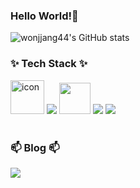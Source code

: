 <!-- 헤더 내용 영역 -->
### Hello World!👋

<!--
<picture>
  <source srcset="https://github-readme-stats.vercel.app/api?username=wonjjang44&show_icons=true&theme=tokyonight" media="(prefers-color-scheme: dark)"/>  
  <img src="https://github-readme-stats.vercel.app/api?username=anuraghazra&show_icons=true" />
</picture>
-->

![wonjjang44's GitHub stats](https://github-readme-stats.vercel.app/api?username=wonjjang44&show_icons=true&theme=tokyonight)


<!-- 본문 내용 영역 -->
<h3 align="">✨ Tech Stack ✨</h3>
<div align="">
  <img src="https://techstack-generator.vercel.app/java-icon.svg" alt="icon" width="52" style="width: 54px; height: 54px; margin-right: 0px; margin-bottom: 0px;" />
  <!-- <img src="https://techstack-generator.vercel.app/mysql-icon.svg" alt="icon" width="52" style="width: 54px; height: 54px; margin-right: 0px; margin-bottom: 0px;" /> -->
  <img src="https://skillicons.dev/icons?i=spring" />
  <img src="https://user-images.githubusercontent.com/25181517/183891303-41f257f8-6b3d-487c-aa56-c497b880d0fb.png" width="50" style="width: 50px; height: 50px; margin-right: 0px; margin-bottom: 0px;" />
  <img src="https://skillicons.dev/icons?i=javascript,jquery" />
  <img src="https://img.shields.io/badge/oracle-F80000?style=for-the-badge&logo=oracle&logoColor=white">
</div>

<!--

<br>
<br>

<h3 align="">🛠 Tools 🛠</h3>
<div align="">
  <img src="https://img.shields.io/badge/intellij idea-2C2C32.svg?style=for-the-badge&logo=intellijidea&logoColor=F37726" />&nbsp
</div>


<div align="">
  <img src="https://img.shields.io/badge/git-F05033.svg?style=for-the-badge&logo=git&logoColor=white" />&nbsp
  <img src="https://img.shields.io/badge/github-181717.svg?style=for-the-badge&logo=github&logoColor=white" />&nbsp
  <img src="https://img.shields.io/badge/Notion-F3F3F3.svg?style=for-the-badge&logo=notion&logoColor=black" />&nbsp
</div>
-->

<br>

<h3 align="">📫 Blog 📫</h3>
<div align="">
    <img src="https://img.shields.io/badge/tistory-D14836?style=for-the-badge&logo=tistory&logoColor=white" />&nbsp
  <!-- <img src="https://img.shields.io/badge/wonjjang44@gmail.com-3e65cf?style=for-the-badge&logo=gmail&logoColor=white"/>&nbsp -->
</div>



